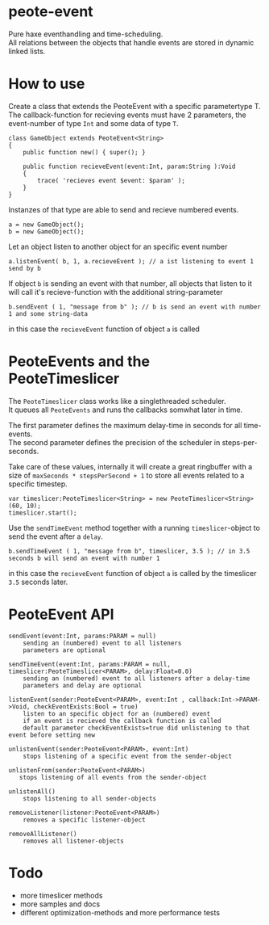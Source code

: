 # peote-event

Pure haxe eventhandling and time-scheduling.  
All relations between the objects that handle events are stored in dynamic linked lists.  

# How to use

Create a class that extends the PeoteEvent<T> with a specific parametertype T.  
The callback-function for recieving events must have 2 parameters, the event-number of type `Int` and some data of type `T`.  
```
class GameObject extends PeoteEvent<String>
{
    public function new() { super(); }

	public function recieveEvent(event:Int, param:String ):Void 
	{
		trace( 'recieves event $event: $param' );
	}
}

```

Instanzes of that type are able to send and recieve numbered events.  
```
a = new GameObject();
b = new GameObject();
```

Let an object listen to another object for an specific event number
```
a.listenEvent( b, 1, a.recieveEvent ); // a ist listening to event 1 send by b
```

If object `b` is sending an event with that number, all objects that listen to it  
will call it's recieve-function with the additional string-parameter  
```
b.sendEvent ( 1, "message from b" ); // b is send an event with number 1 and some string-data
```
in this case the `recieveEvent` function of object `a` is called




# PeoteEvents and the PeoteTimeslicer

The `PeoteTimeslicer` class works like a singlethreaded scheduler.  
It queues all `PeoteEvents` and runs the callbacks somwhat later in time.  
  
The first parameter defines the maximum delay-time in seconds for all time-events.  
The second parameter defines the precision of the scheduler in steps-per-seconds.  
  
Take care of these values, internally it will create a great ringbuffer with a  
size of `maxSeconds * stepsPerSecond + 1` to store all events related to a specific timestep.  
```
var timeslicer:PeoteTimeslicer<String> = new PeoteTimeslicer<String>(60, 10);
timeslicer.start();
```
  
Use the `sendTimeEvent` method together with a running `timeslicer`-object to send the event after a `delay`.  
```
b.sendTimeEvent ( 1, "message from b", timeslicer, 3.5 ); // in 3.5 seconds b will send an event with number 1
```
in this case the `recieveEvent` function of object `a` is called by the timeslicer `3.5` seconds later.  




# PeoteEvent API
```
sendEvent(event:Int, params:PARAM = null)
    sending an (numbered) event to all listeners
    parameters are optional

sendTimeEvent(event:Int, params:PARAM = null, timeslicer:PeoteTimeslicer<PARAM>, delay:Float=0.0)
    sending an (numbered) event to all listeners after a delay-time
    parameters and delay are optional

listenEvent(sender:PeoteEvent<PARAM>, event:Int , callback:Int->PARAM->Void, checkEventExists:Bool = true)
    listen to an specific object for an (numbered) event
    if an event is recieved the callback function is called
	default parameter checkEventExists=true did unlistening to that event before setting new
	
unlistenEvent(sender:PeoteEvent<PARAM>, event:Int)
    stops listening of a specific event from the sender-object

unlistenFrom(sender:PeoteEvent<PARAM>)
   stops listening of all events from the sender-object

unlistenAll()
    stops listening to all sender-objects

removeListener(listener:PeoteEvent<PARAM>)
    removes a specific listener-object

removeAllListener()
    removes all listener-objects
```



# Todo

- more timeslicer methods
- more samples and docs
- different optimization-methods and more performance tests
